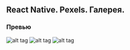 ## React Native. Pexels. Галерея.
### Превью
![alt tag](https://ibb.co/D9KkXR8)
![alt tag](https://ibb.co/1Zfzf1W)
![alt tag](https://ibb.co/2ssLKKh)

